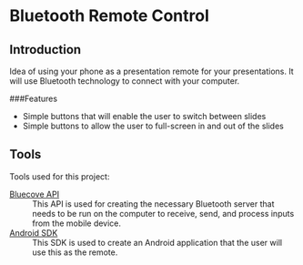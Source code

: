 Bluetooth Remote Control
========================

Introduction
------------
Idea of using your phone as a presentation remote for your presentations. It will use Bluetooth technology to connect with your computer.

###Features
 * Simple buttons that will enable the user to switch between slides
 * Simple buttons to allow the user to full-screen in and out of the slides

Tools
-----
Tools used for this project:
<dl>
  <dt><a href="http://bluecove.org/">Bluecove API</a></dt>
  <dd>
    This API is used for creating the necessary Bluetooth server that needs to be run on the computer to receive, 
    send, and process inputs from the mobile device.
  </dd>
  <dt><a href="http://developer.android.com/index.html">Android SDK</a><dt>
  <dd>
    This SDK is used to create an Android application that the user will use this as the remote.
  </dd>
</dl>
